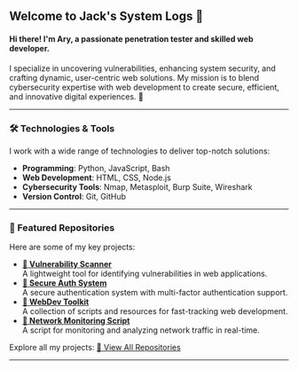 ## Welcome to Jack's System Logs 👋

#### Hi there! I'm **Ary**, a passionate **penetration tester** and skilled **web developer**.  
I specialize in uncovering vulnerabilities, enhancing system security, and crafting dynamic, user-centric web solutions. My mission is to blend cybersecurity expertise with web development to create secure, efficient, and innovative digital experiences. 🚀

---

### 🛠️ Technologies & Tools  
I work with a wide range of technologies to deliver top-notch solutions:  
- **Programming**: Python, JavaScript, Bash  
- **Web Development**: HTML, CSS, Node.js  
- **Cybersecurity Tools**: Nmap, Metasploit, Burp Suite, Wireshark  
- **Version Control**: Git, GitHub  

---

### 📂 Featured Repositories  
Here are some of my key projects:  

- **[🔗 Vulnerability Scanner](https://github.com/jackssyslogs/vulnerability-scanner)**  
  A lightweight tool for identifying vulnerabilities in web applications.  
- **[🔗 Secure Auth System](https://github.com/jackssyslogs/secure-auth-system)**  
  A secure authentication system with multi-factor authentication support.  
- **[🔗 WebDev Toolkit](https://github.com/jackssyslogs/webdev-toolkit)**  
  A collection of scripts and resources for fast-tracking web development.  
- **[🔗 Network Monitoring Script](https://github.com/jackssyslogs/network-monitoring-script)**  
  A script for monitoring and analyzing network traffic in real-time.  

Explore all my projects: [🔗 View All Repositories](https://github.com/jackssyslogs?tab=repositories)  

---
